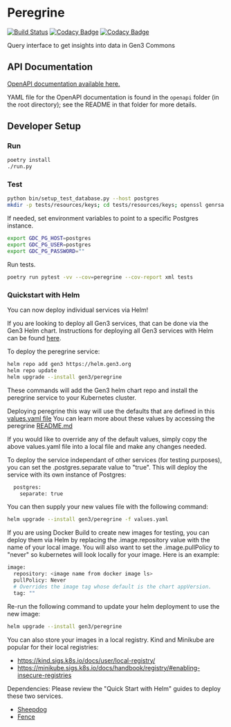 # Peregrine

[![Build Status](https://travis-ci.org/uc-cdis/peregrine.svg?branch=master)](https://travis-ci.org/uc-cdis/peregrine)
[![Codacy Badge](https://api.codacy.com/project/badge/Grade/f6128183864d4e5da5093eb72a3c9c97)](https://www.codacy.com/app/uc-cdis/peregrine?utm_source=github.com&amp;utm_medium=referral&amp;utm_content=uc-cdis/peregrine&amp;utm_campaign=Badge_Grade)
[![Codacy Badge](https://api.codacy.com/project/badge/Coverage/f6128183864d4e5da5093eb72a3c9c97)](https://www.codacy.com/app/uc-cdis/peregrine?utm_source=github.com&utm_medium=referral&utm_content=uc-cdis/peregrine&utm_campaign=Badge_Coverage)

Query interface to get insights into data in Gen3 Commons

## API Documentation

[OpenAPI documentation available here.](http://petstore.swagger.io/?url=https://raw.githubusercontent.com/uc-cdis/peregrine/master/openapis/swagger.yaml)

YAML file for the OpenAPI documentation is found in the `openapi` folder (in
the root directory); see the README in that folder for more details.

## Developer Setup

### Run

```bash
poetry install
./run.py
```

### Test

```bash
python bin/setup_test_database.py --host postgres
mkdir -p tests/resources/keys; cd tests/resources/keys; openssl genrsa -out test_private_key.pem 2048; openssl rsa -in test_private_key.pem -pubout -out test_public_key.pem; cd -
```

If needed, set environment variables to point to a specific Postgres instance.

```bash
export GDC_PG_HOST=postgres
export GDC_PG_USER=postgres
export GDC_PG_PASSWORD=""
```

Run tests.

```bash
poetry run pytest -vv --cov=peregrine --cov-report xml tests
```


### Quickstart with Helm

You can now deploy individual services via Helm! 

If you are looking to deploy all Gen3 services, that can be done via the Gen3 Helm chart. 
Instructions for deploying all Gen3 services with Helm can be found [here](https://github.com/uc-cdis/gen3-helm#readme).

To deploy the peregrine service:
```bash
helm repo add gen3 https://helm.gen3.org
helm repo update
helm upgrade --install gen3/peregrine
```
These commands will add the Gen3 helm chart repo and install the peregrine service to your Kubernetes cluster. 

Deploying peregrine this way will use the defaults that are defined in this [values.yaml file](https://github.com/uc-cdis/gen3-helm/blob/master/helm/peregrine/values.yaml)
You can learn more about these values by accessing the peregrine [README.md](https://github.com/uc-cdis/gen3-helm/blob/master/helm/peregrine/README.md)

If you would like to override any of the default values, simply copy the above values.yaml file into a local file and make any changes needed. 

To deploy the service independant of other services (for testing purposes), you can set the .postgres.separate value to "true". This will deploy the service with its own instance of Postgres:
```bash
  postgres:
    separate: true
```

You can then supply your new values file with the following command: 
```bash
helm upgrade --install gen3/peregrine -f values.yaml
```

If you are using Docker Build to create new images for testing, you can deploy them via Helm by replacing the .image.repository value with the name of your local image. 
You will also want to set the .image.pullPolicy to "never" so kubernetes will look locally for your image. 
Here is an example:
```bash
image:
  repository: <image name from docker image ls>
  pullPolicy: Never
  # Overrides the image tag whose default is the chart appVersion.
  tag: ""
```

Re-run the following command to update your helm deployment to use the new image: 
```bash
helm upgrade --install gen3/peregrine
```

You can also store your images in a local registry. Kind and Minikube are popular for their local registries:
- https://kind.sigs.k8s.io/docs/user/local-registry/
- https://minikube.sigs.k8s.io/docs/handbook/registry/#enabling-insecure-registries

Dependencies:
Please review the "Quick Start with Helm" guides to deploy these two services.
- [Sheepdog](https://github.com/uc-cdis/sheepdog)
- [Fence](https://github.com/uc-cdis/fence)

